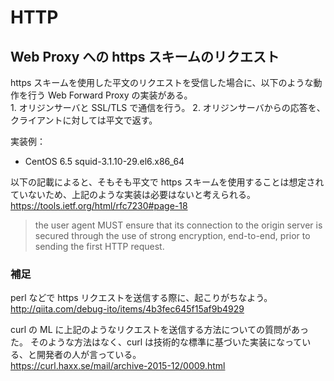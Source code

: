 # HTTP

## Web Proxy への https スキームのリクエスト
https スキームを使用した平文のリクエストを受信した場合に、以下のような動作を行う Web Forward Proxy の実装がある。  
    1. オリジンサーバと SSL/TLS で通信を行う。
    2. オリジンサーバからの応答を、クライアントに対しては平文で返す。

実装例：  
- CentOS 6.5  squid-3.1.10-29.el6.x86_64

以下の記載によると、そもそも平文で https スキームを使用することは想定されていないため、上記のような実装は必要はないと考えられる。  
https://tools.ietf.org/html/rfc7230#page-18
> the user agent MUST ensure that its connection to the origin server is secured
> through the use of strong encryption, end-to-end, prior to sending the first HTTP request.

### 補足
perl などで https リクエストを送信する際に、起こりがちなよう。  
http://qiita.com/debug-ito/items/4b3fec645f15af9b4929

curl の ML に上記のようなリクエストを送信する方法についての質問があった。
そのような方法はなく、curl は技術的な標準に基づいた実装になっている、と開発者の人が言っている。  
https://curl.haxx.se/mail/archive-2015-12/0009.html
